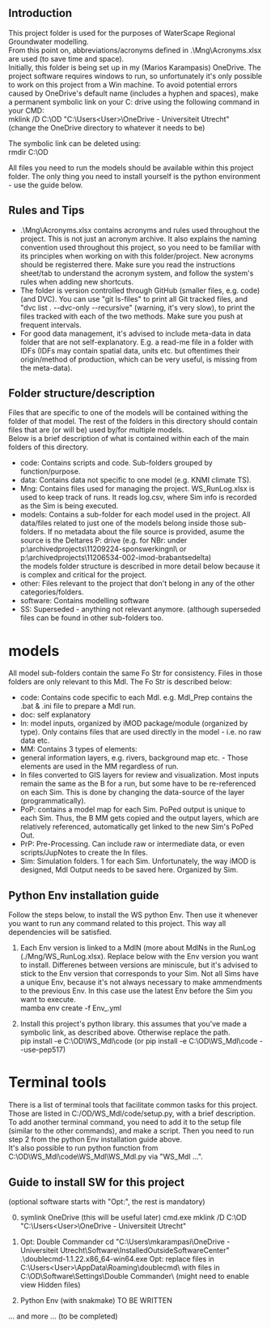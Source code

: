 ## Introduction
This project folder is used for the purposes of WaterScape Regional Groundwater modelling.<br>
From this point on, abbreviations/acronyms defined in .\Mng\Acronyms.xlsx are used (to save time and space).<br>
Initially, this folder is being set up in my (Marios Karampasis) OneDrive. The project software requires windows to run, so unfortunately it's only possible to work on this project from a Win machine. To avoid potential errors caused by OneDrive's default name (includes a hyphen and spaces), make a permanent symbolic link on your C: drive using the following command in your CMD:<br>
mklink /D C:\OD "C:\Users\<User>\OneDrive - Universiteit Utrecht"<br>
(change the OneDrive directory to whatever it needs to be)<br>

The symbolic link can be deleted using:<br>
rmdir C:\OD<br>

All files you need to run the models should be available within this project folder. The only thing you need to install yourself is the python environment - use the guide below.<br>


## Rules and Tips
- .\Mng\Acronyms.xlsx contains acronyms and rules used throughout the project.  This is not just an acronym archive. It also explains the naming convention used throughout this project, so you need to be familiar with its principles when working on with this folder/project. New acronyms should be registerred there. Make sure you read the instructions sheet/tab to understand the acronym system, and follow the system's rules when adding new shortcuts.
- The folder is version controlled through GitHub (smaller files, e.g. code) (and DVC). You can use "git ls-files" to print all Git tracked files, and "dvc list . --dvc-only --recursive" (warning, it's very slow), to print the files tracked with each of the two methods. Make sure you push at frequent intervals.
- For good data management, it's advised to include meta-data in data folder that are not self-explanatory. E.g. a read-me file in a folder with IDFs (IDFs may contain spatial data, units etc. but oftentimes their origin/method of production, which can be very useful, is missing from the meta-data).


## Folder structure/description
Files that are specific to one of the models will be contained withing the folder of that model. The rest of the folders in this directory should contain files that are (or will be) used by/for multiple models.<br>
Below is a brief description of what is contained within each of the main folders of this directory.<br>
- code: Contains scripts and code. Sub-folders grouped by function/purpose.
- data: Contains data not specific to one model (e.g. KNMI climate TS).
- Mng: Contains files used for managing the project. WS_RunLog.xlsx is used to keep track of runs. It reads log.csv, where Sim info is recorded as the Sim is being executed.
- models: Contains a sub-folder for each model used in the project. All data/files related to just one of the models belong inside those sub-folders. If no metadata about the file source is provided, asume the source is the Deltares P: drive (e.g. for NBr: under p:\archivedprojects\11209224-sponswerkingnl\ or p:\archivedprojects\11206534-002-imod-brabantsedelta\)<br>
the models folder structure is described in more detail below because it is complex and critical for the project.
- other: Files relevant to the project that don't belong in any of the other categories/folders.
- software: Contains modelling software 
- SS: Superseded - anything not relevant anymore. (although superseded files can be found in other sub-folders too.

# models
All model sub-folders contain the same Fo Str for consistency. Files in those folders are only relevant to this Mdl. The Fo Str is described below:
- code: Contains code specific to each Mdl. e.g. Mdl_Prep contains the .bat & .ini file to prepare a Mdl run.
- doc: self explanatory
- In: model inputs, organized by iMOD package/module (organized by type). Only contains files that are used directly in the model - i.e. no raw data etc.
- MM: Contains 3 types of elements:
- general information layers, e.g. rivers, background map etc. - Those elements are used in the MM regardless of run.
- In files converted to GIS layers for review and visualization. Most inputs remain the same as the B for a run, but some have to be re-referenced on each Sim. This is done by changing the data-source of the layer (programmatically).
- PoP: contains a model map for each Sim. PoPed output is unique to each Sim. Thus, the B MM gets copied and the output layers, which are relatively referenced, automatically get linked to the new Sim's PoPed Out.
- PrP: Pre-Processing. Can include raw or intermediate data, or even scripts/JupNotes to create the In files.
- Sim: Simulation folders. 1 for each Sim. Unfortunately, the way iMOD is designed, Mdl Output needs to be saved here. Organized by Sim.


## Python Env installation guide
Follow the steps below, to install the WS python Env. Then use it whenever you want to run any command related to this project. This way all dependencies will be satisfied.
1. Each Env version is linked to a MdlN (more about MdlNs in the RunLog (./Mng/WS_RunLog.xlsx). Replace <MdlN> below with the Env version you want to install. Differenes between versions are miniscule, but it's advised to stick to the Env version that corresponds to your Sim. Not all Sims have a unique Env, because it's not always necessary to make ammendments to the previous Env. In this case use the latest Env before the Sim you want to execute.<br>
mamba env create -f Env_<MdlN>.yml

2. Install this project's python library. this assumes that you've made a symbolic link, as described above. Otherwise replace the path.<br>
pip install -e C:\OD\WS_Mdl\code (or pip install -e C:\OD\WS_Mdl\code --use-pep517)

# Terminal tools
There is a list of terminal tools that facilitate common tasks for this project. Those are listed in C:/OD/WS_Mdl/code/setup.py, with a brief description.<br>
To add another terminal command, you need to add it to the setup file (similar to the other commands), and make a script. Then you need to run step 2 from the python Env installation guide above.<br>
It's also possible to run python function from C:\OD\WS_Mdl\code\WS_Mdl\WS_Mdl.py via "WS_Mdl <function> <arg1> <arg2> ...".

## Guide to install SW for this project
(optional software starts with "Opt:", the rest is mandatory)

0. symlink OneDrive (this will be useful later)
cmd.exe
mklink /D C:\OD "C:\Users\<User>\OneDrive - Universiteit Utrecht"

1. Opt:	Double Commander
cd "C:\Users\mkarampasi\OneDrive - Universiteit Utrecht\Software\InstalledOutsideSoftwareCenter"
.\doublecmd-1.1.22.x86_64-win64.exe
Opt: replace files in C:\Users\<User>\AppData\Roaming\doublecmd\ with files in C:\OD\Software\Settings\Double Commander\ (might need to enable view Hidden files)

2. Python Env (with snakmake)
TO BE WRITTEN

... and more ... (to be completed)